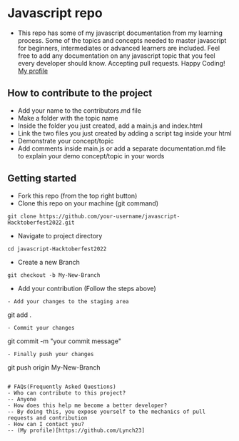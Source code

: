 # Javascript repo
- This repo has some of my javascript documentation from my learning process. Some of the topics and concepts needed to master javascript for beginners, intermediates or advanced learners are included. Feel free to add any documentation on any javascript topic that you feel every developer should know. Accepting pull requests. Happy Coding! <br>
[My profile](https://github.com/Lynch23)
## How to contribute to the project
- Add your name to the contributors.md file
- Make a folder with the topic name
- Inside the folder you just created, add a main.js and index.html
- Link the two files you just created by adding a script tag inside your html
- Demonstrate your concept/topic
- Add comments inside main.js or add a separate documentation.md file to explain your demo concept/topic in your words
## Getting started
- Fork this repo (from the top right button)
- Clone this repo on your machine (git command)
```
git clone https://github.com/your-username/javascript-Hacktoberfest2022.git
```
- Navigate to project directory
```
cd javascript-Hacktoberfest2022
```
- Create a new Branch
```
git checkout -b My-New-Branch
```
- Add your contribution (Follow the steps above)
```
- Add your changes to the staging area
```
git add .
```
- Commit your changes
```
git commit -m "your commit message"
```
- Finally push your changes
```
git push origin My-New-Branch
```

# FAQs(Frequently Asked Questions)
- Who can contribute to this project?
-- Anyone
- How does this help me become a better developer?
-- By doing this, you expose yourself to the mechanics of pull requests and contribution
- How can I contact you?
-- (My profile)[https://github.com/Lynch23]
